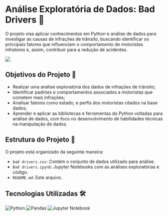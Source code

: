
# Análise Exploratória de Dados: Bad Drivers 🚗

O projeto visa aplicar conhecimentos em Python e análise de dados para investigar as causas de infrações de trânsito, buscando identificar os principais fatores que influenciam o comportamento de motoristas infratores e, assim, contribuir para a redução de acidentes.

<p align="left"><img src="http://img.shields.io/static/v1?label=STATUS&message=CONCLUIDO&color=GREEN&style=for-the-badge"/></p>

## Objetivos do Projeto 🎯

- Realizar uma análise exploratória dos dados de infrações de trânsito;
- Identificar padrões e comportamentos associados a motoristas que cometem mais infrações;
- Analisar fatores como estado, e perfis dos motoristas citados na base dados;
- Aprender e aplicar as bibliotecas e ferramentas do Python voltadas para análise de dados, com foco no desenvolvimento de habilidades técnicas na manipulação de dados.

## Estrutura do Projeto 📁

O projeto está organizado da seguinte maneira:

- `bad drivers.csv`: Contém o conjunto de dados utilizado para análise.
- `Bad drivers.ipynb`: Jupyter Notebooks com as análises exploratórias e código.
- `README.md`: Este arquivo.

## Tecnologias Utilizadas 🛠️

![Python](https://img.shields.io/badge/python-3670A0?style=for-the-badge&logo=python&logoColor=ffdd54)
![Pandas](https://img.shields.io/badge/pandas-%23150458.svg?style=for-the-badge&logo=pandas&logoColor=white)
![Jupyter Notebook](https://img.shields.io/badge/jupyter-%23FA0F00.svg?style=for-the-badge&logo=jupyter&logoColor=white)
